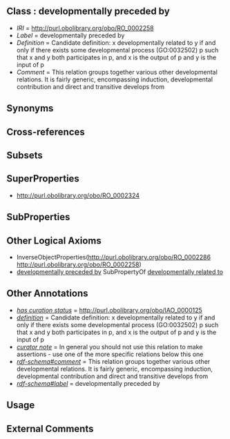 
## Class : developmentally preceded by

 * *IRI* = http://purl.obolibrary.org/obo/RO_0002258
 * *Label* = developmentally preceded by
 * *Definition* = Candidate definition: x developmentally related to y if and only if there exists some developmental process (GO:0032502) p such that x and y both participates in p, and x is the output of p and y is the input of p
 * *Comment* = This relation groups together various other developmental relations. It is fairly generic, encompassing induction, developmental contribution and direct and transitive develops from

## Synonyms


## Cross-references


## Subsets


## SuperProperties

 * <http://purl.obolibrary.org/obo/RO_0002324>

## SubProperties


## Other Logical Axioms

 * InverseObjectProperties(<http://purl.obolibrary.org/obo/RO_0002286> <http://purl.obolibrary.org/obo/RO_0002258>)
 * [developmentally preceded by](../../RO/58/RO_0002258.md) SubPropertyOf [developmentally related to](../../RO/24/RO_0002324.md)

## Other Annotations

 * *[has curation status](../../IAO/14/IAO_0000114.md)* = http://purl.obolibrary.org/obo/IAO_0000125
 * *[definition](../../IAO/15/IAO_0000115.md)* = Candidate definition: x developmentally related to y if and only if there exists some developmental process (GO:0032502) p such that x and y both participates in p, and x is the output of p and y is the input of p
 * *[curator note](../../IAO/32/IAO_0000232.md)* = In general you should not use this relation to make assertions - use one of the more specific relations below this one
 * *[rdf-schema#comment](../../nt/rdf-schema#comment.md)* = This relation groups together various other developmental relations. It is fairly generic, encompassing induction, developmental contribution and direct and transitive develops from
 * *[rdf-schema#label](../../el/rdf-schema#label.md)* = developmentally preceded by

## Usage


## External Comments


